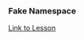 ### Fake Namespace 
[Link to Lesson](https://www.coursera.org/learn/html-css-javascript-for-web-developers/lecture/uz3nG/lecture-52-part-1-fake-namespaces)


